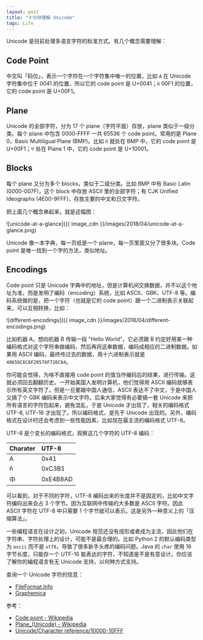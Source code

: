 ```yaml
---
layout: post
title: "十分钟理解 Unicode"
tags: Life
---
```


Unicode 是目前处理多语言字符的标准方式。有几个概念需要理解：

## Code Point

中文叫「码位」，表示一个字符在一个字符集中唯一的位置，比如 `A` 在 Unicode 字符集中位于 0041 的位置，所以它的 code point 是 U+0041；`ñ` 00F1 的位置，它的 code point 是 U+00F1。

## Plane

Unicode 的全部字符，分为 17 个 plane（字符平面）存放，plane 类似于一级分类。每个 plane 中包含 0000-FFFF 一共 65536 个 code point。常用的是 Plane 0，Basic Multiligual Plane (BMP)。比如 `ñ` 就处在 BMP 中，它的 code point 是 U+00F1；`𐀀` 处在 Plane 1 中，它的 code point 是 U+10001。

## Blocks

每个 plane 又分为多个 blocks，类似于二级分类。比如 BMP 中有 Basic Latin (0000-007F)，这个 block 中存放 ASCII 里的全部字符；有 CJK Unified Ideographs (4E00-9FFF)，存放主要的中文和日文字符。

把上面几个概念串起来，就是这幅图：

![unicode-at-a-glance]({{ image_cdn }}/images/2018/04/unicode-at-a-glance.png)

Unicode 像一本字典，每一页纸是一个 plane，每一页里面又分了很多块。Code point 是唯一找到一个字的方法，类似地址。

## Encodings

Code point 只是 Unicode 字典中的地址，但是计算机间交换数据，并不以这个地址为准，而是发明了编码（encoding）系统，比如 ASCII、GBK、UTF-8 等。编码系统做的是，把一个字符（也就是它的 code point）跟一个二进制表示关联起来，可以互相转换，比如：

![different-encodings]({{ image_cdn }}/images/2018/04/different-encodings.png)

比如机器 A，想向机器 B 传输一段 "Hello World"，它必须跟 B 约定好用某一种编码格式对这个字符串做编码，然后再将这串数据，编码成相应的二进制数据。如果用 ASCII 编码，最终传过去的数据，用十六进制表示就是 `48656C6C6F20576F726C64`。

你可能会觉得，为啥不直接用 code point 的值当作编码后的结果，进行传输。这就必须回去翻翻历史。一开始美国人发明计算机，他们觉得用 ASCII 编码就够表示所有英文字符了。但是一旦要跟中国人通信，ASCII 表达不了中文，于是中国人又搞了个 GBK 编码来表示中文字符。后来大家觉得有必要搞一套 Unicode 来把所有语言的字符包起来，避免混乱，于是 Unicode 才出现了，相关的编码格式 UTF-8, UTF-16 才出现了。所以编码格式，是先于 Unicode 出现的。另外，编码格式在设计时还会考虑到一些性能因素，比如现在最主流的编码格式 UTF-8。

UTF-8 是个变长的编码格式，观察这几个字符的 UTF-8 编码：

|Charater |UTF-8 |
|:------ |:----- |
|A |0x41 |
|ñ |0xC3B1 |
|中 |0xE4B8AD |

可以看到，对于不同的字符，UTF-8 编码出来的长度并不是固定的，比如中文字符编码出来会占 3 个字节。因为互联网中传输的大多数是 ASCII 字符。因此 ASCII 字符在 UTF-8 中只需要 1 个字节就可以表示。这是另外一种意义上的「压缩算法」。

一些编程语言在设计之初，Unicode 规范还没有成形或者成为主流，因此他们在字符串、字符处理上的设计，可能不是最合理的。比如 Python 2 的默认编码类型为 `ascii` 而不是 `utf8`，导致了很多新手头疼的编码问题。Java 的 `char` 使用 16 字节长度，只能存一个 UTF-16 能表达的字符，不知道是不是有意设计。你应该了解你的编程语言有无 Unicode 支持，以何种方式支持。

查询一个 Unicode 字符的信息：

* [FileFormat.Info](http://www.fileformat.info/info/unicode/char/search.htm)
* [Graphemica](http://graphemica.com/)

参考：

* [Code point - Wikipedia](https://www.wikiwand.com/en/Code_point)
* [Plane_(Unicode) - Wikipedia](https://www.wikiwand.com/en/Plane_(Unicode))
* [Unicode/Character reference/10000-10FFF](https://en.wikibooks.org/wiki/Unicode/Character_reference/10000-10FFF)
